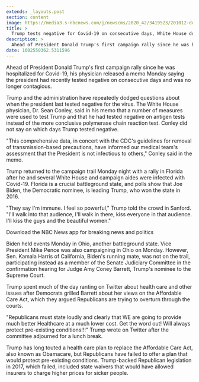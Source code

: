 ```yaml
--- 
extends: _layouts.post 
section: content 
image: https://media3.s-nbcnews.com/j/newscms/2020_42/3419523/201012-donald-trump-ew-631p_dc603b1683dc1d03bc128161b3eafc4f.nbcnews-fp-1200-630.jpg 
title: > 
  Trump tests negative for Covid-19 on consecutive days, White House doctor says 
description: > 
  Ahead of President Donald Trump's first campaign rally since he was hospitalized for Covid-19, his physician released a memo Monday saying the president had recently tested negative on consecutive days and was no longer contagious.Trump and the administration have repeatedly dodged questions about when the president last tested negative for the virus.The White House physician, Dr. Sean Conley, said in his memo that a number of measures were used to test Trump and that he had tested negative on antigen tests instead of the more conclusive polymerase chain reaction test.Conley did not say on which days Trump tested negative.Trump returned to the campaign trail Monday night with a rally in Florida after he and several White House and campaign aides were infected with Covid-19. 
date: 1602550362.5311596 
--- 
```

Ahead of President Donald Trump's first campaign rally since he was hospitalized for Covid-19, his physician released a memo Monday saying the president had recently tested negative on consecutive days and was no longer contagious.

Trump and the administration have repeatedly dodged questions about when the president last tested negative for the virus. The White House physician, Dr. Sean Conley, said in his memo that a number of measures were used to test Trump and that he had tested negative on antigen tests instead of the more conclusive polymerase chain reaction test. Conley did not say on which days Trump tested negative.

"This comprehensive data, in concert with the CDC's guidelines for removal of transmission-based precautions, have informed our medical team's assessment that the President is not infectious to others," Conley said in the memo.

Trump returned to the campaign trail Monday night with a rally in Florida after he and several White House and campaign aides were infected with Covid-19. Florida is a crucial battleground state, and polls show that Joe Biden, the Democratic nominee, is leading Trump, who won the state in 2016.

"They say I'm immune. I feel so powerful," Trump told the crowd in Sanford. "I'll walk into that audience, I'll walk in there, kiss everyone in that audience. I'll kiss the guys and the beautiful women."

Download the NBC News app for breaking news and politics

Biden held events Monday in Ohio, another battleground state. Vice President Mike Pence was also campaigning in Ohio on Monday. However, Sen. Kamala Harris of California, Biden's running mate, was not on the trail, participating instead as a member of the Senate Judiciary Committee in the confirmation hearing for Judge Amy Coney Barrett, Trump's nominee to the Supreme Court.

Trump spent much of the day ranting on Twitter about health care and other issues after Democrats grilled Barrett about her views on the Affordable Care Act, which they argued Republicans are trying to overturn through the courts.

"Republicans must state loudly and clearly that WE are going to provide much better Healthcare at a much lower cost. Get the word out! Will always protect pre-existing conditions!!!" Trump wrote on Twitter after the committee adjourned for a lunch break.

Trump has long touted a health care plan to replace the Affordable Care Act, also known as Obamacare, but Republicans have failed to offer a plan that would protect pre-existing conditions. Trump-backed Republican legislation in 2017, which failed, included state waivers that would have allowed insurers to charge higher prices for sicker people.